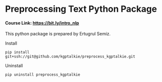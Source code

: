 # Preprocessing Text Python Package

#### Course Link: https://bit.ly/intro_nlp

This python package is prepared by Ertugrul Semiz.

Install

`pip install git+ssh://git@github.com/kgptalkie/preprocess_kgptalkie.git`

Uninstall

`pip uninstall preprocess_kgptalkie`